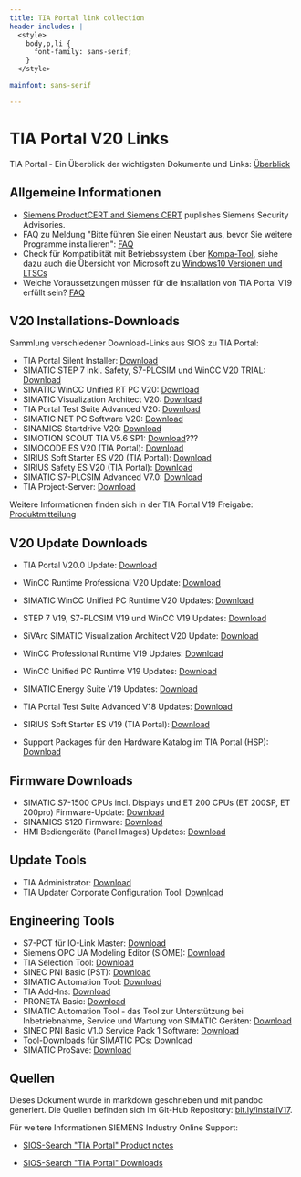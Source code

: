 ```yaml
---
title: TIA Portal link collection
header-includes: |
  <style>
    body,p,li {
      font-family: sans-serif;
    }
  </style>

mainfont: sans-serif

---
```


# TIA Portal V20 Links
TIA Portal - Ein Überblick der wichtigsten Dokumente und Links: [Überblick](%SIOS%65601780)

## Allgemeine Informationen
- [Siemens ProductCERT and Siemens CERT](https://www.siemens.com/global/en/products/services/cert.html) puplishes Siemens Security Advisories.
- FAQ zu Meldung "Bitte führen Sie einen Neustart aus, bevor Sie weitere Programme installieren": [FAQ](https://support.industry.siemens.com/cs/document/8861819/meldung-bitte-f%C3%BChren-sie-einen-neustart-aus-bevor-sie-weitere-programme-installieren-?dti=0&lc=de-DE)
- Check für Kompatiblität mit Betriebssystem über [Kompa-Tool](https://support.industry.siemens.com/compatool/#/main/start), siehe dazu auch die Übersicht von Microsoft zu [Windows10 Versionen und LTSCs](https://docs.microsoft.com/de-de/windows/whats-new/ltsc/)
- Welche Voraussetzungen müssen für die Installation von TIA Portal V19 erfüllt sein? [FAQ](%SIOS%109827383)

## V20 Installations-Downloads
Sammlung verschiedener Download-Links aus SIOS zu TIA Portal:

- TIA Portal Silent Installer: [Download](%SIOS%109477685)
- SIMATIC STEP 7 inkl. Safety, S7-PLCSIM und WinCC V20 TRIAL: [Download](
%SIOS%109963850)
- SIMATIC WinCC Unified RT PC V20: [Download](%SIOS%109963699)
- SIMATIC Visualization Architect V20: [Download](
%SIOS%109974401)
- TIA Portal Test Suite Advanced V20: [Download](
%SIOS%109972571)
- SIMATIC NET PC Software V20: [Download](
%SIOS%109977893)
- SINAMICS Startdrive V20: [Download](
%SIOS%109963692)
- SIMOTION SCOUT TIA V5.6 SP1: [Download](%SIOS%109821966)???
- SIMOCODE ES V20 (TIA Portal): [Download](%SIOS%109974068)
- SIRIUS Soft Starter ES V20 (TIA Portal): [Download](%SIOS%109974067)
- SIRIUS Safety ES V20 (TIA Portal): [Download](%SIOS%109974066)
- SIMATIC S7-PLCSIM Advanced V7.0: [Download](
%SIOS%109963863)
- TIA Project-Server: [Download](%SIOS%109810588)

Weitere Informationen finden sich in der TIA Portal V19 Freigabe: [Produktmitteilung](%SIOS%109821307)

## V20 Update Downloads
- TIA Portal V20.0 Update: [Download](%SIOS%109963851)
- WinCC Runtime Professional V20 Update: [Download](%SIOS%109963704)
- SIMATIC WinCC Unified PC Runtime V20 Updates: [Download](%SIOS%109963700)

- STEP 7 V19, S7-PLCSIM V19 und WinCC V19 Updates: [Download](%SIOS%109925643)
- SiVArc SIMATIC Visualization Architect V20 Update: [Download](%SIOS%109974402)

- WinCC Professional Runtime V19 Updates: [Download](%SIOS%109820999)
- WinCC Unified PC Runtime V19 Updates: [Download](%SIOS%109820989)
- SIMATIC Energy Suite V19 Updates: [Download](%SIOS%109947027)
- TIA Portal Test Suite Advanced V18 Updates: [Download](%SIOS%109820802)
- SIRIUS Soft Starter ES V19 (TIA Portal): [Download](%SIOS%1109826951)
- Support Packages für den Hardware Katalog im TIA Portal (HSP): [Download](
%SIOS%72341852)


## Firmware Downloads
- SIMATIC S7-1500 CPUs incl. Displays und ET 200 CPUs (ET 200SP, ET 200pro) Firmware-Update: [Download](
%SIOS%109478459)
- SINAMICS S120 Firmware: [Download](%SIOS%109780844)
- HMI Bediengeräte (Panel Images) Updates: [Download](%SIOS%109746530)

## Update Tools
- TIA Administrator: [Download](%SIOS%109825038)
- TIA Updater Corporate Configuration Tool: [Download](%SIOS%109749564)

## Engineering Tools
- S7-PCT für IO-Link Master: [Download](%SIOS%32469496)
- Siemens OPC UA Modeling Editor (SiOME): [Download](%SIOS%109755133)
- TIA Selection Tool: [Download](%SIOS%109767888)
- SINEC PNI Basic (PST): [Download](%SIOS%109804190)
- SIMATIC Automation Tool: [Download](%SIOS%98161300)
- TIA Add-Ins: [Download](%SIOS%109773999)
- PRONETA Basic: [Download](%SIOS%67460624)
- SIMATIC Automation Tool - das Tool zur Unterstützung bei Inbetriebnahme, Service und Wartung von SIMATIC Geräten:  [Download](%SIOS%98161300)
- SINEC PNI Basic V1.0 Service Pack 1 Software: [Download](%SIOS%109804190)
- Tool-Downloads für SIMATIC PCs: [Download](%SIOS%109792891)
- SIMATIC ProSave: [Download](%SIOS%10347815) 

## Quellen
Dieses Dokument wurde in markdown geschrieben und mit pandoc generiert. Die Quellen befinden sich im Git-Hub Repository: [bit.ly/installV17](https://bit.ly/installV17).

Für weitere Informationen SIEMENS Industry Online Support:

- [SIOS-Search "TIA Portal" Product notes](https://support.industry.siemens.com/cs/search?ps=100&t=all&search=tia%20portal%20v19&type=ProductNote&o=0&lc=de-WW)

- [SIOS-Search "TIA Portal" Downloads](https://support.industry.siemens.com/cs/search?ps=100&t=all&search=tia%20portal%20v19&type=Download&o=0&lc=en-WW)
